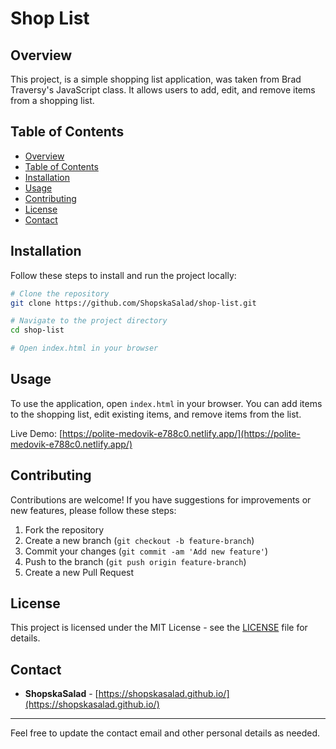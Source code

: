 # Shop List

## Overview

This project, is a simple shopping list application, was taken from Brad Traversy's JavaScript class. It allows users to add, edit, and remove items from a shopping list.

## Table of Contents

- [Overview](#overview)
- [Table of Contents](#table-of-contents)
- [Installation](#installation)
- [Usage](#usage)
- [Contributing](#contributing)
- [License](#license)
- [Contact](#contact)

## Installation

Follow these steps to install and run the project locally:

```bash
# Clone the repository
git clone https://github.com/ShopskaSalad/shop-list.git

# Navigate to the project directory
cd shop-list

# Open index.html in your browser
```

## Usage

To use the application, open `index.html` in your browser. You can add items to the shopping list, edit existing items, and remove items from the list.

Live Demo: [https://polite-medovik-e788c0.netlify.app/](https://polite-medovik-e788c0.netlify.app/)

## Contributing

Contributions are welcome! If you have suggestions for improvements or new features, please follow these steps:

1. Fork the repository
2. Create a new branch (`git checkout -b feature-branch`)
3. Commit your changes (`git commit -am 'Add new feature'`)
4. Push to the branch (`git push origin feature-branch`)
5. Create a new Pull Request

## License

This project is licensed under the MIT License - see the [LICENSE](LICENSE) file for details.

## Contact

- **ShopskaSalad** - [https://shopskasalad.github.io/](https://shopskasalad.github.io/)

---

Feel free to update the contact email and other personal details as needed.
